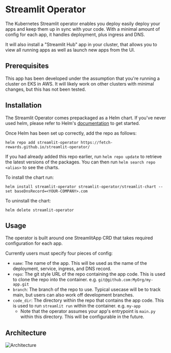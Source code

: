 # Streamlit Operator

The Kubernetes Streamlit operator enables you deploy easily deploy your apps and keep them up in sync with your code.
With a minimal amount of config for each app, it handles deployment, plus ingress and DNS. 

It will also install a "Streamlit Hub" app in your cluster, that allows you to view all running apps as well as launch
new apps from the UI.

## Prerequisites

This app has been developed under the assumption that you're running a cluster on EKS in AWS. It will likely work on other clusters
with minimal changes, but this has not been tested.

## Installation

The Streamlit Operator comes prepackaged as a Helm chart.  If you've never used helm, please refer to
Helm's [documentation](https://helm.sh/docs) to get started.

Once Helm has been set up correctly, add the repo as follows:

    helm repo add streamlit-operator https://fetch-rewards.github.io/streamlit-operator/

If you had already added this repo earlier, run `helm repo update` to retrieve
the latest versions of the packages.  You can then run `helm search repo
<alias>` to see the charts.

To install the chart run:

    helm install streamlit-operator streamlit-operator/streamlit-chart --set baseDnsRecord=<YOUR-COMPANY>.com

To uninstall the chart:

    helm delete streamlit-operator


## Usage

The operator is built around one StreamlitApp CRD that takes required configuration for each app. 

Currently users must specify four pieces of config:

- `name`: The name of the app. This will be used as the name of the deployment, service, ingress, and DNS record.
- `repo`: The git style URL of the repo containing the app code. This is used to clone the repo into the container. e.g. `git@github.com:MyOrg/my-app.git`
- `branch`: The branch of the repo to use. Typical usecase will be to track main, but users can also work off development branches.
- `code_dir`: The directory within the repo that contains the app code. This is used to run `streamlit run` within the container. e.g. `my-app` 
  - Note that the operator assumes your app's entrypoint is `main.py` within this directory. This will be configurable in the future.

## Architecture

![Architecture](docs/imgs/architecture.png)
